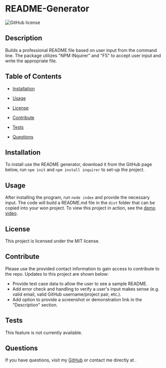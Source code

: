 # README-Generator

![GitHub license](https://img.shields.io/badge/license-MIT-blue.svg)

## Description

Builds a professional README file based on user input from the command line.  The package utilizes "NPM INquirer" and "FS" to accept user input and write the appropriate file.

## Table of Contents

* [Installation](#installation)

* [Usage](#usage)

* [License](#license)

* [Contribute](#contribute)

* [Tests](#tests)

* [Questions](#questions)

## Installation

To install use the README generator, download it from the GitHub page below, run `npm init` and `npm install inquirer` to set-up the project.

## Usage

After installing the program, run `node index` and provide the necessary input.  The code will build a README.md file in the `dist` folder that can be copied into your won project.  To view this project in action, see the [demo video](https://www.youtube.com/watch?v=ntLDnW_xiQo&feature=youtu.be).

## License

This project is licensed under the MIT license.

## Contribute

Please use the provided contact information to gain access to contribute to the repo.  Updates to this project are shown below:

* Provide test case data to allow the user to see a sample README.
* Add error check and handling to verify a user's input makes sense (e.g. valid email, valid GitHub username/project pair, etc.).
* Add option to provide a screenshot or demonstration link in the "Description" section.

## Tests

This feature is not currently available.

## Questions

If you have questions, visit my [GitHub](https://github.com/nmcanall/README-Generator) or contact me directly at <nmcanall>.
